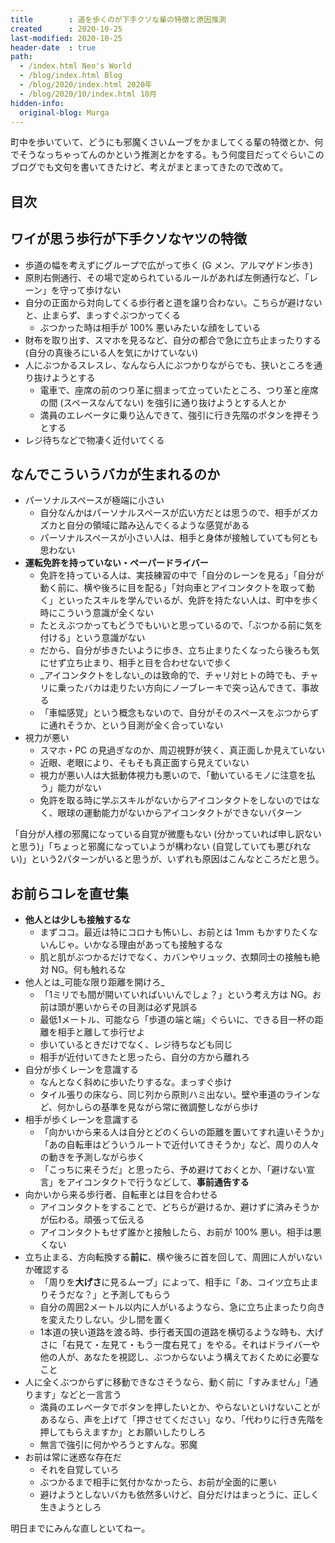 ```yaml
---
title        : 道を歩くのが下手クソな輩の特徴と原因推測
created      : 2020-10-25
last-modified: 2020-10-25
header-date  : true
path:
  - /index.html Neo's World
  - /blog/index.html Blog
  - /blog/2020/index.html 2020年
  - /blog/2020/10/index.html 10月
hidden-info:
  original-blog: Murga
---
```


町中を歩いていて、どうにも邪魔くさいムーブをかましてくる輩の特徴とか、何でそうなっちゃってんのかという推測とかをする。もう何度目だってぐらいこのブログでも文句を書いてきたけど、考えがまとまってきたので改めて。

## 目次

## ワイが思う歩行が下手クソなヤツの特徴

- 歩道の幅を考えずにグループで広がって歩く (G メン、アルマゲドン歩き)
- 原則右側通行、その場で定められているルールがあれば左側通行など、「レーン」を守って歩けない
- 自分の正面から対向してくる歩行者と道を譲り合わない。こちらが避けないと、止まらず、まっすぐぶつかってくる
  - ぶつかった時は相手が 100% 悪いみたいな顔をしている
- 財布を取り出す、スマホを見るなど、自分の都合で急に立ち止まったりする (自分の真後ろにいる人を気にかけていない)
- 人にぶつかるスレスレ、なんなら人にぶつかりながらでも、狭いところを通り抜けようとする
  - 電車で、座席の前のつり革に掴まって立っていたところ、つり革と座席の間 (スペースなんてない) を強引に通り抜けようとする人とか
  - 満員のエレベータに乗り込んできて、強引に行き先階のボタンを押そうとする
- レジ待ちなどで物凄く近付いてくる

## なんでこういうバカが生まれるのか

- パーソナルスペースが極端に小さい
  - 自分なんかはパーソナルスペースが広い方だとは思うので、相手がズカズカと自分の領域に踏み込んでくるような感覚がある
  - パーソナルスペースが小さい人は、相手と身体が接触していても何とも思わない
- **運転免許を持っていない・ペーパードライバー**
  - 免許を持っている人は、実技練習の中で「自分のレーンを見る」「自分が動く前に、横や後ろに目を配る」「対向車とアイコンタクトを取って動く」といったスキルを学んでいるが、免許を持たない人は、町中を歩く時にこういう意識が全くない
  - たとえぶつかってもどうでもいいと思っているので、「ぶつかる前に気を付ける」という意識がない
  - だから、自分が歩きたいように歩き、立ち止まりたくなったら後ろも気にせず立ち止まり、相手と目を合わせないで歩く
  - _アイコンタクトをしない_のは致命的で、チャリ対ヒトの時でも、チャリに乗ったバカは走りたい方向にノーブレーキで突っ込んできて、事故る
  - 「車幅感覚」という概念もないので、自分がそのスペースをぶつからずに通れそうか、という目測が全く合っていない
- 視力が悪い
  - スマホ・PC の見過ぎなのか、周辺視野が狭く、真正面しか見えていない
  - 近眼、老眼により、そもそも真正面すら見えていない
  - 視力が悪い人は大抵動体視力も悪いので、「動いているモノに注意を払う」能力がない
  - 免許を取る時に学ぶスキルがないからアイコンタクトをしないのではなく、眼球の運動能力がないからアイコンタクトができないパターン

「自分が人様の邪魔になっている自覚が微塵もない (分かっていれば申し訳ないと思う)」「ちょっと邪魔になっていようが構わない (自覚していても悪びれない)」という2パターンがいると思うが、いずれも原因はこんなところだと思う。

## お前らコレを直せ集

- **他人とは少しも接触するな**
  - まずココ。最近は特にコロナも怖いし、お前とは 1mm もかすりたくないんじゃ。いかなる理由があっても接触するな
  - 肌と肌がぶつかるだけでなく、カバンやリュック、衣類同士の接触も絶対 NG。何も触れるな
- 他人とは_可能な限り距離を開けろ_
  - 「1ミリでも間が開いていればいいんでしょ？」という考え方は NG。お前は頭が悪いからその目測は必ず見誤る
  - 最低1メートル、可能なら「歩道の端と端」ぐらいに、できる目一杯の距離を相手と離して歩行せよ
  - 歩いているときだけでなく、レジ待ちなども同じ
  - 相手が近付いてきたと思ったら、自分の方から離れろ
- 自分が歩くレーンを意識する
  - なんとなく斜めに歩いたりするな。まっすぐ歩け
  - タイル張りの床なら、同じ列から原則ハミ出ない。壁や車道のラインなど、何かしらの基準を見ながら常に微調整しながら歩け
- 相手が歩くレーンを意識する
  - 「向かいから来る人は自分とどのくらいの距離を置いてすれ違いそうか」「あの自転車はどういうルートで近付いてきそうか」など、周りの人々の動きを予測しながら歩く
  - 「こっちに来そうだ」と思ったら、予め避けておくとか、「避けない宣言」をアイコンタクトで行うなどして、**事前通告する**
- 向かいから来る歩行者、自転車とは目を合わせる
  - アイコンタクトをすることで、どちらが避けるか、避けずに済みそうかが伝わる。頑張って伝える
  - アイコンタクトもせず誰かと接触したら、お前が 100% 悪い。相手は悪くない
- 立ち止まる、方向転換する**前に**、横や後ろに首を回して、周囲に人がいないか確認する
  - 「周りを**大げさ**に見るムーブ」によって、相手に「あ、コイツ立ち止まりそうだな？」と予測してもらう
  - 自分の周囲2メートル以内に人がいるようなら、急に立ち止まったり向きを変えたりしない。少し間を置く
  - 1本道の狭い道路を渡る時、歩行者天国の道路を横切るような時も、大げさに「右見て・左見て・もう一度右見て」をやる。それはドライバーや他の人が、あなたを視認し、ぶつからないよう構えておくために必要なこと
- 人に全くぶつからずに移動できなさそうなら、動く前に「すみません」「通ります」などと一言言う
  - 満員のエレベータでボタンを押したいとか、やらないといけないことがあるなら、声を上げて「押させてください」なり、「代わりに行き先階を押してもらえますか」とお願いしたりしろ
  - 無言で強引に何かやろうとすんな。邪魔
- お前は常に迷惑な存在だ
  - それを自覚していろ
  - ぶつかるまで相手に気付かなかったら、お前が全面的に悪い
  - 避けようとしないバカも依然多いけど、自分だけはまっとうに、正しく生きようとしろ

明日までにみんな直しといてねー。
